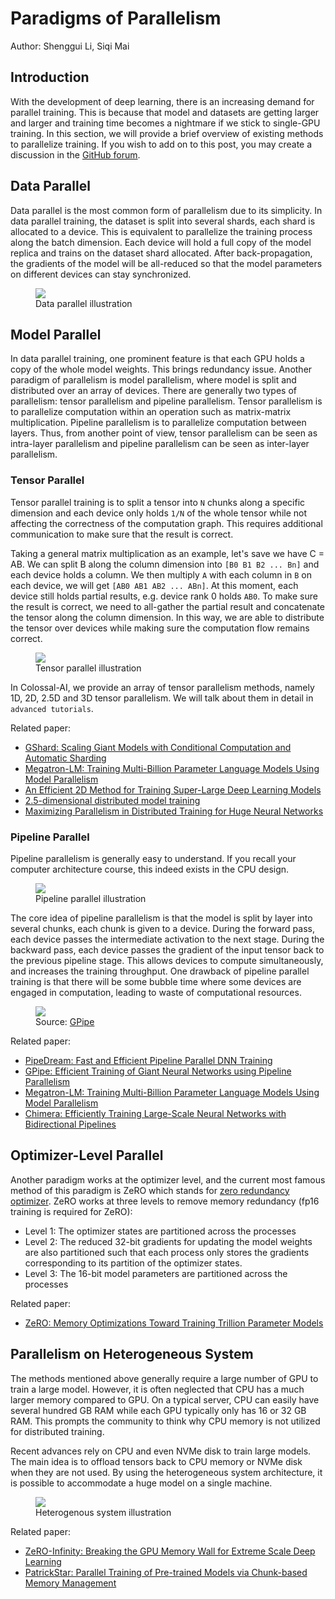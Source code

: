 # Paradigms of Parallelism

Author: Shenggui Li, Siqi Mai

## Introduction

With the development of deep learning, there is an increasing demand for parallel training. This is because that model 
and datasets are getting larger and larger and training time becomes a nightmare if we stick to single-GPU training. In
this section, we will provide a brief overview of existing methods to parallelize training. If you wish to add on to this
post, you may create a discussion in the [GitHub forum](https://github.com/hpcaitech/ColossalAI/discussions).

## Data Parallel

Data parallel is the most common form of parallelism due to its simplicity. In data parallel training, the dataset is split
into several shards, each shard is allocated to a device. This is equivalent to parallelize the training process along the 
batch dimension. Each device will hold a full copy of the model replica and trains on the dataset shard allocated. After
back-propagation, the gradients of the model will be all-reduced so that the model parameters on different devices can stay
synchronized.

<figure style={{textAlign: "center"}}>
<img src="https://s2.loli.net/2022/01/28/WSAensMqjwHdOlR.png"/>
<figcaption>Data parallel illustration</figcaption>
</figure>

## Model Parallel

In data parallel training, one prominent feature is that each GPU holds a copy of the whole model weights. This brings 
redundancy issue. Another paradigm of parallelism is model parallelism, where model is split and distributed over an array
of devices. There are generally two types of parallelism: tensor parallelism and pipeline parallelism. Tensor parallelism is
to parallelize computation within an operation such as matrix-matrix multiplication. Pipeline parallelism is to parallelize
computation between layers. Thus, from another point of view, tensor parallelism can be seen as intra-layer parallelism and 
pipeline parallelism can be seen as inter-layer parallelism.

### Tensor Parallel

Tensor parallel training is to split a tensor into `N` chunks along a specific dimension and each device only holds `1/N`
of the whole tensor while not affecting the correctness of the computation graph. This requires additional communication
to make sure that the result is correct. 

Taking a general matrix multiplication as an example, let's save we have C = AB. We can split B along the column dimension 
into `[B0 B1 B2 ... Bn]` and each device holds a column. We then multiply `A` with each column in `B` on each device, we 
will get `[AB0 AB1 AB2 ... ABn]`. At this moment, each device still holds partial results, e.g. device rank 0 holds `AB0`. 
To make sure the result is correct, we need to all-gather the partial result and concatenate the tensor along the column 
dimension. In this way, we are able to distribute the tensor over devices while making sure the computation flow remains 
correct.

<figure style={{textAlign: "center"}}>
<img src="https://s2.loli.net/2022/01/28/2ZwyPDvXANW4tMG.png"/>
<figcaption>Tensor parallel illustration</figcaption>
</figure>

In Colossal-AI, we provide an array of tensor parallelism methods, namely 1D, 2D, 2.5D and 3D tensor parallelism. We will
talk about them in detail in `advanced tutorials`.


Related paper:
- [GShard: Scaling Giant Models with Conditional Computation and Automatic Sharding](https://arxiv.org/abs/2006.16668)
- [Megatron-LM: Training Multi-Billion Parameter Language Models Using Model Parallelism](https://arxiv.org/abs/1909.08053)
- [An Efficient 2D Method for Training Super-Large Deep Learning Models](https://arxiv.org/abs/2104.05343)
- [2.5-dimensional distributed model training](https://arxiv.org/abs/2105.14500)
- [Maximizing Parallelism in Distributed Training for Huge Neural Networks](https://arxiv.org/abs/2105.14450)

### Pipeline Parallel

Pipeline parallelism is generally easy to understand. If you recall your computer architecture course, this indeed exists
in the CPU design. 

<figure style={{textAlign: "center"}}>
<img src="https://s2.loli.net/2022/01/28/at3eDv7kKBusxbd.png"/>
<figcaption>Pipeline parallel illustration</figcaption>
</figure>

The core idea of pipeline parallelism is that the model is split by layer into several chunks, each chunk is
given to a device. During the forward pass, each device passes the intermediate activation to the next stage. During the backward pass,
each device passes the gradient of the input tensor back to the previous pipeline stage. This allows devices to compute simultaneously,
and increases the training throughput. One drawback of pipeline parallel training is that there will be some bubble time where
some devices are engaged in computation, leading to waste of computational resources.

<figure style={{textAlign: "center"}}>
<img src="https://s2.loli.net/2022/01/28/sDNq51PS3Gxbw7F.png"/>
<figcaption>Source: <a href="https://arxiv.org/abs/1811.06965">GPipe</a></figcaption>
</figure>

Related paper:
- [PipeDream: Fast and Efficient Pipeline Parallel DNN Training](https://arxiv.org/abs/1806.03377)
- [GPipe: Efficient Training of Giant Neural Networks using Pipeline Parallelism](https://arxiv.org/abs/1811.06965)
- [Megatron-LM: Training Multi-Billion Parameter Language Models Using Model Parallelism](https://arxiv.org/abs/1909.08053)
- [Chimera: Efficiently Training Large-Scale Neural Networks with Bidirectional Pipelines](https://arxiv.org/abs/2107.06925)


## Optimizer-Level Parallel

Another paradigm works at the optimizer level, and the current most famous method of this paradigm is ZeRO which stands
for [zero redundancy optimizer](https://arxiv.org/abs/1910.02054). ZeRO works at three levels to remove memory redundancy 
(fp16 training is required for ZeRO):

- Level 1: The optimizer states are partitioned across the processes
- Level 2: The reduced 32-bit gradients for updating the model weights are also partitioned such that each process 
only stores the gradients corresponding to its partition of the optimizer states.
- Level 3: The 16-bit model parameters are partitioned across the processes

Related paper:
- [ZeRO: Memory Optimizations Toward Training Trillion Parameter Models](https://arxiv.org/abs/1910.02054)


## Parallelism on Heterogeneous System

The methods mentioned above generally require a large number of GPU to train a large model. However, it is often neglected 
that CPU has a much larger memory compared to GPU. On a typical server, CPU can easily have several hundred GB RAM while each GPU
typically only has 16 or 32 GB RAM. This prompts the community to think why CPU memory is not utilized for distributed training.

Recent advances rely on CPU and even NVMe disk to train large models. The main idea is to offload tensors back to CPU memory
or NVMe disk when they are not used. By using the heterogeneous system architecture, it is possible to accommodate a huge 
model on a single machine.

<figure style={{textAlign: "center"}}>
<img src="https://s2.loli.net/2022/01/28/qLHD5lk97hXQdbv.png"/>
<figcaption>Heterogenous system illustration</figcaption>
</figure>

Related paper:
- [ZeRO-Infinity: Breaking the GPU Memory Wall for Extreme Scale Deep Learning](https://arxiv.org/abs/2104.07857)
- [PatrickStar: Parallel Training of Pre-trained Models via Chunk-based Memory Management](https://arxiv.org/abs/2108.05818)
